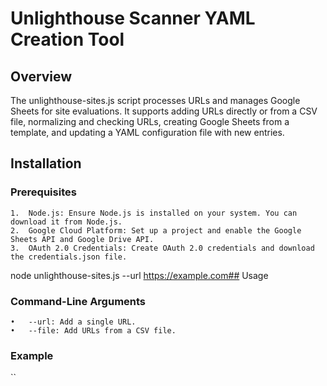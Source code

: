 # Unlighthouse Scanner YAML Creation Tool

## Overview

The unlighthouse-sites.js script processes URLs and manages Google Sheets for site evaluations. It supports adding URLs directly or from a CSV file, normalizing and checking URLs, creating Google Sheets from a template, and updating a YAML configuration file with new entries.

## Installation

### Prerequisites

	1.	Node.js: Ensure Node.js is installed on your system. You can download it from Node.js.
	2.	Google Cloud Platform: Set up a project and enable the Google Sheets API and Google Drive API.
	3.	OAuth 2.0 Credentials: Create OAuth 2.0 credentials and download the credentials.json file.


node unlighthouse-sites.js --url https://example.com## Usage

### Command-Line Arguments
	•	--url: Add a single URL.
	•	--file: Add URLs from a CSV file.

### Example
``
